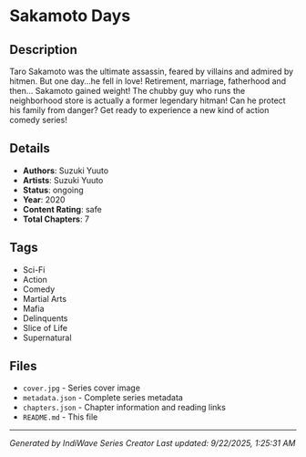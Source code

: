 # Sakamoto Days

## Description
Taro Sakamoto was the ultimate assassin, feared by villains and admired by hitmen. But one day…he fell in love! Retirement, marriage, fatherhood and then… Sakamoto gained weight! The chubby guy who runs the neighborhood store is actually a former legendary hitman! Can he protect his family from danger? Get ready to experience a new kind of action comedy series!

## Details
- **Authors**: Suzuki Yuuto
- **Artists**: Suzuki Yuuto
- **Status**: ongoing
- **Year**: 2020
- **Content Rating**: safe
- **Total Chapters**: 7

## Tags
- Sci-Fi
- Action
- Comedy
- Martial Arts
- Mafia
- Delinquents
- Slice of Life
- Supernatural

## Files
- `cover.jpg` - Series cover image
- `metadata.json` - Complete series metadata
- `chapters.json` - Chapter information and reading links
- `README.md` - This file

---
*Generated by IndiWave Series Creator*
*Last updated: 9/22/2025, 1:25:31 AM*
